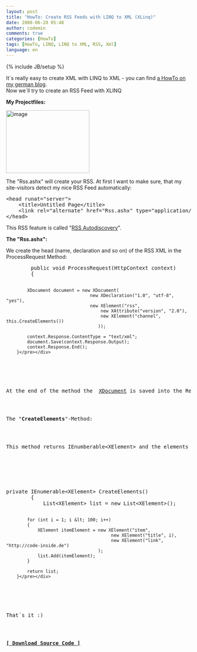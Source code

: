 ```yaml
---
layout: post
title: "HowTo: Create RSS Feeds with LINQ to XML (XLinq)"
date: 2008-06-20 05:48
author: codemin
comments: true
categories: [HowTo]
tags: [HowTo, LINQ, LINQ to XML, RSS, Xml]
language: en
---
```

{% include JB/setup %}
<p>It&#180;s really easy to create XML with LINQ to XML - you can find <a href="{{BASE_PATH}}/2008/02/28/howto-linq-to-xml-daten-schreiben/">a HowTo on my german blog</a>.     <br />Now we&#180;ll try to create an RSS Feed with XLINQ</p>  <p><strong>My Projectfiles:</strong></p>  <p><a href="{{BASE_PATH}}/assets/wp-images-en/image27.png"><img style="border-top-width: 0px; border-left-width: 0px; border-bottom-width: 0px; border-right-width: 0px" height="171" alt="image" src="{{BASE_PATH}}/assets/wp-images-en/image-thumb27.png" width="227" border="0" /></a> </p>  <p>The &quot;Rss.ashx&quot; will create your RSS. At first I want to make sure, that my site-visitors detect my nice RSS Feed automatically:    <br /></p>  <div class="wlWriterSmartContent" id="scid:812469c5-0cb0-4c63-8c15-c81123a09de7:c0c0a456-a1a6-4592-8a52-4ee9d7e0de23" style="padding-right: 0px; display: inline; padding-left: 0px; float: none; padding-bottom: 0px; margin: 0px; padding-top: 0px"><pre name="code" class="c#">&lt;head runat="server"&gt;
    &lt;title&gt;Untitled Page&lt;/title&gt;
    &lt;link rel="alternate" href="Rss.ashx" type="application/rss+xml" title="" id="rss" /&gt;
&lt;/head&gt;</pre></div>

<p></p>

<p>This RSS feature is called &quot;<a href="http://www.rssboard.org/rss-autodiscovery">RSS Autodiscovery</a>&quot;.</p>

<p><strong>The &quot;Rss.ashx&quot;:</strong></p>

<p>We create the head (name, declaration and so on) of the RSS XML in the ProcessRequest Method:</p>

<p></p>

<div class="wlWriterSmartContent" id="scid:812469c5-0cb0-4c63-8c15-c81123a09de7:d1392f9b-f8ff-47ee-840a-e012854da8ce" style="padding-right: 0px; display: inline; padding-left: 0px; float: none; padding-bottom: 0px; margin: 0px; padding-top: 0px"><pre name="code" class="c#">        public void ProcessRequest(HttpContext context)
        {

            XDocument document = new XDocument(
                                    new XDeclaration("1.0", "utf-8", "yes"),
                                    new XElement("rss",
                                        new XAttribute("version", "2.0"),
                                        new XElement("channel", this.CreateElements())
                                       ));

            context.Response.ContentType = "text/xml";
            document.Save(context.Response.Output);
            context.Response.End();
        }</pre></div>

<p></p>

<p>At the end of the method the&#160; <a href="http://msdn.microsoft.com/en-us/library/system.xml.linq.xdocument.aspx">XDocument</a> is saved into the Response.Output. Your RSS items are created in the &quot;<strong>CreateElements</strong>&quot; Method.</p>

<p>The &quot;<strong>CreateElements</strong>&quot;-Method:</p>

<p>This method returns IEnumberable&lt;XElement&gt; and the elements will be appended the channel-Element (which is created in the ProcessRequest-Method):</p>

<p></p>

<div class="wlWriterSmartContent" id="scid:812469c5-0cb0-4c63-8c15-c81123a09de7:7dd90de0-4ead-49a7-8870-9405b21dbccb" style="padding-right: 0px; display: inline; padding-left: 0px; float: none; padding-bottom: 0px; margin: 0px; padding-top: 0px"><pre name="code" class="c#">private IEnumerable&lt;XElement&gt; CreateElements()
        {
            List&lt;XElement&gt; list = new List&lt;XElement&gt;();

            for (int i = 1; i &lt; 100; i++)
            {
                XElement itemElement = new XElement("item",
                                            new XElement("title", i),
                                            new XElement("link", "http://code-inside.de")
                                       );
                list.Add(itemElement);
            }

            return list;
        }</pre></div>

<p></p>

<p>That&#180;s it :)</p>

<p><strong><a href="{{BASE_PATH}}/assets/files/democode/xlinqrss/xlinqrss.zip">[ Download Source Code ]</a></strong></p>
